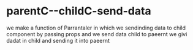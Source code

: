 # parentC--childC-send-data
we make a function of Parrantaler in which we sendinding data to child component by passing props and we send data child to paeernt we givi dadat in child and sending it into paeernt

